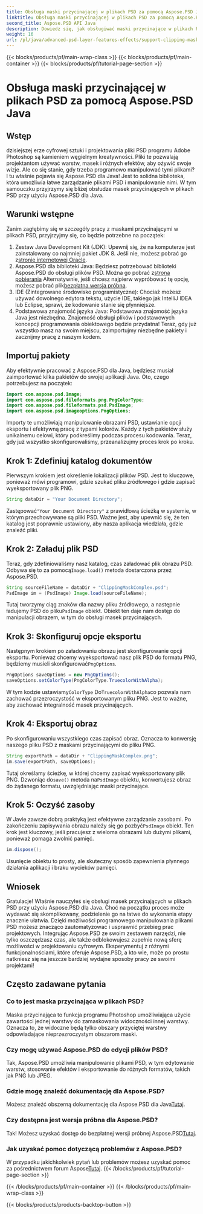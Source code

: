 ```yaml
---
title: Obsługa maski przycinającej w plikach PSD za pomocą Aspose.PSD Java
linktitle: Obsługa maski przycinającej w plikach PSD za pomocą Aspose.PSD Java
second_title: Aspose.PSD API Java
description: Dowiedz się, jak obsługiwać maski przycinające w plikach PSD za pomocą Aspose.PSD dla Java. Postępuj zgodnie z naszym przewodnikiem krok po kroku, aby łatwo manipulować obrazami PSD.
weight: 16
url: /pl/java/advanced-psd-layer-features-effects/support-clipping-mask-psd-files/
---
```


{{< blocks/products/pf/main-wrap-class >}}
{{< blocks/products/pf/main-container >}}
{{< blocks/products/pf/tutorial-page-section >}}

# Obsługa maski przycinającej w plikach PSD za pomocą Aspose.PSD Java

## Wstęp
dzisiejszej erze cyfrowej sztuki i projektowania pliki PSD programu Adobe Photoshop są kamieniem węgielnym kreatywności. Pliki te pozwalają projektantom używać warstw, masek i różnych efektów, aby ożywić swoje wizje. Ale co się stanie, gdy trzeba programowo manipulować tymi plikami? I tu właśnie pojawia się Aspose.PSD dla Java! Jest to solidna biblioteka, która umożliwia łatwe zarządzanie plikami PSD i manipulowanie nimi. W tym samouczku przyjrzymy się bliżej obsłudze masek przycinających w plikach PSD przy użyciu Aspose.PSD dla Java. 
## Warunki wstępne
Zanim zagłębimy się w szczegóły pracy z maskami przycinającymi w plikach PSD, przyjrzyjmy się, co będzie potrzebne na początek:
1.  Zestaw Java Development Kit (JDK): Upewnij się, że na komputerze jest zainstalowany co najmniej pakiet JDK 8. Jeśli nie, możesz pobrać go z[stronie internetowej Oracle](https://www.oracle.com/java/technologies/javase-jdk8-downloads.html).
2.  Aspose.PSD dla biblioteki Java: Będziesz potrzebować biblioteki Aspose.PSD do obsługi plików PSD. Można go pobrać z[strona pobierania](https://releases.aspose.com/psd/java/) Alternatywnie, jeśli chcesz najpierw wypróbować tę opcję, możesz pobrać plik[bezpłatna wersja próbna](https://releases.aspose.com/).
3. IDE (Zintegrowane środowisko programistyczne): Chociaż możesz używać dowolnego edytora tekstu, użycie IDE, takiego jak IntelliJ IDEA lub Eclipse, sprawi, że kodowanie stanie się płynniejsze.
4. Podstawowa znajomość języka Java: Podstawowa znajomość języka Java jest niezbędna. Znajomość obsługi plików i podstawowych koncepcji programowania obiektowego będzie przydatna!
Teraz, gdy już wszystko masz na swoim miejscu, zaimportujmy niezbędne pakiety i zacznijmy pracę z naszym kodem.
## Importuj pakiety
Aby efektywnie pracować z Aspose.PSD dla Java, będziesz musiał zaimportować kilka pakietów do swojej aplikacji Java. Oto, czego potrzebujesz na początek:
```java
import com.aspose.psd.Image;
import com.aspose.psd.fileformats.png.PngColorType;
import com.aspose.psd.fileformats.psd.PsdImage;
import com.aspose.psd.imageoptions.PngOptions;
```
Importy te umożliwiają manipulowanie obrazami PSD, ustawianie opcji eksportu i efektywną pracę z typami kolorów. Każdy z tych pakietów służy unikalnemu celowi, który podkreślimy podczas procesu kodowania.
Teraz, gdy już wszystko skonfigurowaliśmy, przeanalizujmy proces krok po kroku.
## Krok 1: Zdefiniuj katalog dokumentów
Pierwszym krokiem jest określenie lokalizacji plików PSD. Jest to kluczowe, ponieważ mówi programowi, gdzie szukać pliku źródłowego i gdzie zapisać wyeksportowany plik PNG.
```java
String dataDir = "Your Document Directory";
```
 Zastępować`"Your Document Directory"` z prawidłową ścieżką w systemie, w którym przechowywane są pliki PSD. Ważne jest, aby upewnić się, że ten katalog jest poprawnie ustawiony, aby nasza aplikacja wiedziała, gdzie znaleźć pliki. 
## Krok 2: Załaduj plik PSD
 Teraz, gdy zdefiniowaliśmy nasz katalog, czas załadować plik obrazu PSD. Odbywa się to za pomocą`Image.load()` metoda dostarczona przez Aspose.PSD.
```java
String sourceFileName = dataDir + "ClippingMaskComplex.psd";
PsdImage im = (PsdImage) Image.load(sourceFileName);
```
 Tutaj tworzymy ciąg znaków dla nazwy pliku źródłowego, a następnie ładujemy PSD do pliku`PsdImage` obiekt. Obiekt ten daje nam dostęp do manipulacji obrazem, w tym do obsługi masek przycinających.
## Krok 3: Skonfiguruj opcje eksportu
 Następnym krokiem po załadowaniu obrazu jest skonfigurowanie opcji eksportu. Ponieważ chcemy wyeksportować nasz plik PSD do formatu PNG, będziemy musieli skonfigurować`PngOptions`.
```java
PngOptions saveOptions = new PngOptions();
saveOptions.setColorType(PngColorType.TruecolorWithAlpha);
```
 W tym kodzie ustawiamy`ColorType` Do`TruecolorWithAlpha`co pozwala nam zachować przezroczystość w eksportowanym pliku PNG. Jest to ważne, aby zachować integralność masek przycinających.
## Krok 4: Eksportuj obraz
Po skonfigurowaniu wszystkiego czas zapisać obraz. Oznacza to konwersję naszego pliku PSD z maskami przycinającymi do pliku PNG.
```java
String exportPath = dataDir + "ClippingMaskComplex.png";
im.save(exportPath, saveOptions);
```
 Tutaj określamy ścieżkę, w której chcemy zapisać wyeksportowany plik PNG. Dzwoniąc do`save()` metoda na`PsdImage` obiektu, konwertujesz obraz do żądanego formatu, uwzględniając maski przycinające.
## Krok 5: Oczyść zasoby
 W Javie zawsze dobrą praktyką jest efektywne zarządzanie zasobami. Po zakończeniu zapisywania obrazu należy się go pozbyć`PsdImage` obiekt. Ten krok jest kluczowy, jeśli pracujesz z wieloma obrazami lub dużymi plikami, ponieważ pomaga zwolnić pamięć.
```java
im.dispose();
```
Usunięcie obiektu to prosty, ale skuteczny sposób zapewnienia płynnego działania aplikacji i braku wycieków pamięci.
## Wniosek
Gratulacje! Właśnie nauczyłeś się obsługi masek przycinających w plikach PSD przy użyciu Aspose.PSD dla Java. Choć na początku proces może wydawać się skomplikowany, podzielenie go na łatwe do wykonania etapy znacznie ułatwia. Dzięki możliwości programowego manipulowania plikami PSD możesz znacząco zautomatyzować i usprawnić przebieg prac projektowych.
Integrując Aspose.PSD ze swoim zestawem narzędzi, nie tylko oszczędzasz czas, ale także odblokowujesz zupełnie nową sferę możliwości w projektowaniu cyfrowym. Eksperymentuj z różnymi funkcjonalnościami, które oferuje Aspose.PSD, a kto wie, może po prostu natkniesz się na jeszcze bardziej wydajne sposoby pracy ze swoimi projektami!
## Często zadawane pytania
### Co to jest maska przycinająca w plikach PSD?
Maska przycinająca to funkcja programu Photoshop umożliwiająca użycie zawartości jednej warstwy do zamaskowania widoczności innej warstwy. Oznacza to, że widoczne będą tylko obszary przyciętej warstwy odpowiadające nieprzezroczystym obszarom maski.
### Czy mogę używać Aspose.PSD do edycji plików PSD?
Tak, Aspose.PSD umożliwia manipulowanie plikami PSD, w tym edytowanie warstw, stosowanie efektów i eksportowanie do różnych formatów, takich jak PNG lub JPEG.
### Gdzie mogę znaleźć dokumentację dla Aspose.PSD?
 Możesz znaleźć obszerną dokumentację dla Aspose.PSD dla Java[Tutaj](https://reference.aspose.com/psd/java/).
### Czy dostępna jest wersja próbna dla Aspose.PSD?
 Tak! Możesz uzyskać dostęp do bezpłatnej wersji próbnej Aspose.PSD[Tutaj](https://releases.aspose.com/).
### Jak uzyskać pomoc dotyczącą problemów z Aspose.PSD?
 W przypadku jakichkolwiek pytań lub problemów możesz uzyskać pomoc za pośrednictwem forum Aspose[Tutaj](https://forum.aspose.com/c/psd/34).
{{< /blocks/products/pf/tutorial-page-section >}}

{{< /blocks/products/pf/main-container >}}
{{< /blocks/products/pf/main-wrap-class >}}

{{< blocks/products/products-backtop-button >}}
